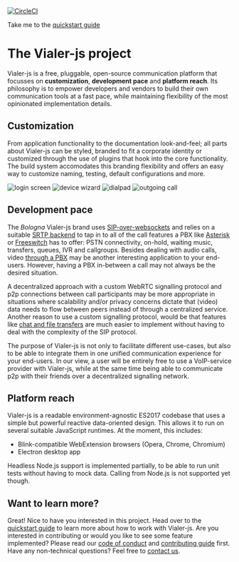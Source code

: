 [![CircleCI](https://circleci.com/gh/vialer/vialer-js/tree/develop.svg?style=svg)](https://circleci.com/gh/vialer/vialer-js/tree/develop)

Take me to the [quickstart guide](https://vialer-js.io/topics/quickstart)


# The Vialer-js project
Vialer-js is a free, pluggable, open-source communication platform that
focusses on **customization**, **development pace** and **platform reach**.
Its philosophy is to empower developers and vendors to build their own
communication tools at a fast pace, while maintaining flexibility of
the most opinionated implementation details.


## Customization
From application functionality to the documentation look-and-feel; all parts
about Vialer-js can be styled, branded to fit a corporate identity or customized
through the use of plugins that hook into the core functionality. The build system
accomodates this branding flexibility and offers an easy way to customize
naming, testing, default configurations and more.

![login screen](/screens/alice-login.png "Bologna login")
![device wizard](/screens/alice-wizard-devices.png "Bologna device wizard")
![dialpad](/screens/alice-dialpad-call.png "Bologna dialpad")
![outgoing call](/screens/bob-calldialog-incoming-accepted.png "Bologna outgoing call")


## Development pace
The *Bologna* Vialer-js brand uses [SIP-over-websockets](https://sipjs.com/)
and relies on a suitable [SRTP backend](https://github.com/sipwise/rtpengine)
to tap in to all of the call features a PBX like [Asterisk](https://www.asterisk.org/)
or [Freeswitch](https://freeswitch.com/oss/) has to offer: PSTN connectivity,
on-hold, waiting music, transfers, queues, IVR and callgroups. Besides dealing
with audio calls, video [through a PBX](https://blogs.asterisk.org/2017/09/20/asterisk-15-multi-stream-media-sfu/)
may be another interesting application to your end-users. However, having a
PBX in-between a call may not always be the desired situation.

A decentralized approach with a custom WebRTC signalling protocol and p2p
connections between call participants may be more appropriate in situations
where scalability and/or privacy concerns dictate that (video) data needs to
flow between peers instead of through a centralized service. Another reason to
use a custom signalling protocol, would be that features like
[chat and file transfers](https://developer.mozilla.org/en-US/docs/Web/API/RTCDataChannel)
are much easier to implement without having to deal with the complexity of
the SIP protocol.

The purpose of Vialer-js is not only to facilitate different use-cases,
but also to be able to integrate them in one unified communication experience
for your end-users. In our view, a user will be entirely free to use a
VoIP-service provider with Vialer-js, while at the same time being able to
communicate p2p with their friends over a decentralized signalling network.


## Platform reach
Vialer-js is a readable environment-agnostic ES2017 codebase that uses a simple
but powerful reactive data-oriented design. This allows it to run on several
suitable JavaScript runtimes. At the moment, this includes:
* Blink-compatible WebExtension browsers (Opera, Chrome, Chromium)
* Electron desktop app

Headless Node.js support is implemented partially, to be able to run
unit tests without having to mock data. Calling from Node.js is not supported
yet though.


## Want to learn more?
Great! Nice to have you interested in this project. Head over to the [quickstart guide](https://vialer-js.io/topics/quickstart)
to learn more about how to work with Vialer-js. Are you interested in contributing or
would you like to see some feature implemented? Please read our [code of conduct](https://github.com/vialer/vialer-js/blob/develop/.github/CODE_OF_CONDUCT.md)
and [contributing guide](https://github.com/vialer/vialer-js/blob/develop/.github/CONTRIBUTING.md) first.
Have any non-technical questions? Feel free to [contact us](mailto:vialer@wearespindle.com).
